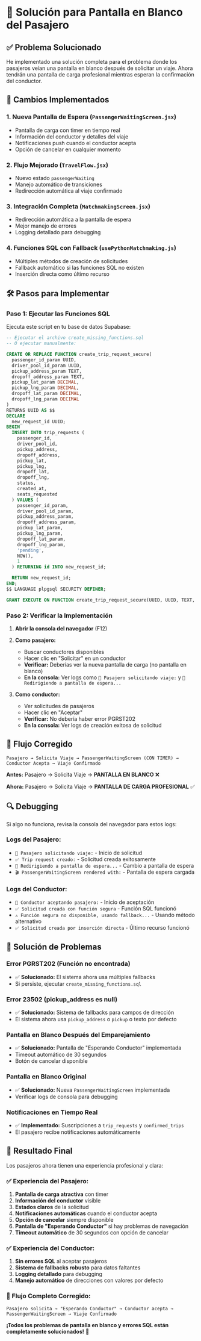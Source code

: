 # 🔧 Solución para Pantalla en Blanco del Pasajero

## ✅ Problema Solucionado

He implementado una solución completa para el problema donde los pasajeros veían una pantalla en blanco después de solicitar un viaje. Ahora tendrán una pantalla de carga profesional mientras esperan la confirmación del conductor.

## 🚀 Cambios Implementados

### 1. **Nueva Pantalla de Espera** (`PassengerWaitingScreen.jsx`)
- Pantalla de carga con timer en tiempo real
- Información del conductor y detalles del viaje
- Notificaciones push cuando el conductor acepta
- Opción de cancelar en cualquier momento

### 2. **Flujo Mejorado** (`TravelFlow.jsx`)
- Nuevo estado `passengerWaiting` 
- Manejo automático de transiciones
- Redirección automática al viaje confirmado

### 3. **Integración Completa** (`MatchmakingScreen.jsx`)
- Redirección automática a la pantalla de espera
- Mejor manejo de errores
- Logging detallado para debugging

### 4. **Funciones SQL con Fallback** (`usePythonMatchmaking.js`)
- Múltiples métodos de creación de solicitudes
- Fallback automático si las funciones SQL no existen
- Inserción directa como último recurso

## 🛠️ Pasos para Implementar

### Paso 1: Ejecutar las Funciones SQL

Ejecuta este script en tu base de datos Supabase:

```sql
-- Ejecutar el archivo create_missing_functions.sql
-- O ejecutar manualmente:

CREATE OR REPLACE FUNCTION create_trip_request_secure(
  passenger_id_param UUID,
  driver_pool_id_param UUID,
  pickup_address_param TEXT,
  dropoff_address_param TEXT,
  pickup_lat_param DECIMAL,
  pickup_lng_param DECIMAL,
  dropoff_lat_param DECIMAL,
  dropoff_lng_param DECIMAL
)
RETURNS UUID AS $$
DECLARE
  new_request_id UUID;
BEGIN
  INSERT INTO trip_requests (
    passenger_id,
    driver_pool_id,
    pickup_address,
    dropoff_address,
    pickup_lat,
    pickup_lng,
    dropoff_lat,
    dropoff_lng,
    status,
    created_at,
    seats_requested
  ) VALUES (
    passenger_id_param,
    driver_pool_id_param,
    pickup_address_param,
    dropoff_address_param,
    pickup_lat_param,
    pickup_lng_param,
    dropoff_lat_param,
    dropoff_lng_param,
    'pending',
    NOW(),
    1
  ) RETURNING id INTO new_request_id;

  RETURN new_request_id;
END;
$$ LANGUAGE plpgsql SECURITY DEFINER;

GRANT EXECUTE ON FUNCTION create_trip_request_secure(UUID, UUID, TEXT, TEXT, DECIMAL, DECIMAL, DECIMAL, DECIMAL) TO authenticated;
```

### Paso 2: Verificar la Implementación

1. **Abrir la consola del navegador** (F12)
2. **Como pasajero:**
   - Buscar conductores disponibles
   - Hacer clic en "Solicitar" en un conductor
   - **Verificar:** Deberías ver la nueva pantalla de carga (no pantalla en blanco)
   - **En la consola:** Ver logs como `🎯 Pasajero solicitando viaje:` y `🚀 Redirigiendo a pantalla de espera...`

3. **Como conductor:**
   - Ver solicitudes de pasajeros
   - Hacer clic en "Aceptar"
   - **Verificar:** No debería haber error PGRST202
   - **En la consola:** Ver logs de creación exitosa de solicitud

## 🎯 Flujo Corregido

```
Pasajero → Solicita Viaje → PassengerWaitingScreen (CON TIMER) → Conductor Acepta → Viaje Confirmado
```

**Antes:** Pasajero → Solicita Viaje → **PANTALLA EN BLANCO** ❌

**Ahora:** Pasajero → Solicita Viaje → **PANTALLA DE CARGA PROFESIONAL** ✅

## 🔍 Debugging

Si algo no funciona, revisa la consola del navegador para estos logs:

### Logs del Pasajero:
- `🎯 Pasajero solicitando viaje:` - Inicio de solicitud
- `✅ Trip request creado:` - Solicitud creada exitosamente  
- `🚀 Redirigiendo a pantalla de espera...` - Cambio a pantalla de espera
- `🎬 PassengerWaitingScreen rendered with:` - Pantalla de espera cargada

### Logs del Conductor:
- `🚗 Conductor aceptando pasajero:` - Inicio de aceptación
- `✅ Solicitud creada con función segura` - Función SQL funcionó
- `⚠️ Función segura no disponible, usando fallback...` - Usando método alternativo
- `✅ Solicitud creada por inserción directa` - Último recurso funcionó

## 🚨 Solución de Problemas

### Error PGRST202 (Función no encontrada)
- ✅ **Solucionado:** El sistema ahora usa múltiples fallbacks
- Si persiste, ejecutar `create_missing_functions.sql`

### Error 23502 (pickup_address es null)
- ✅ **Solucionado:** Sistema de fallbacks para campos de dirección
- El sistema ahora usa `pickup_address` o `pickup` o texto por defecto

### Pantalla en Blanco Después del Emparejamiento
- ✅ **Solucionado:** Pantalla de "Esperando Conductor" implementada
- Timeout automático de 30 segundos
- Botón de cancelar disponible

### Pantalla en Blanco Original
- ✅ **Solucionado:** Nueva `PassengerWaitingScreen` implementada
- Verificar logs de consola para debugging

### Notificaciones en Tiempo Real
- ✅ **Implementado:** Suscripciones a `trip_requests` y `confirmed_trips`
- El pasajero recibe notificaciones automáticamente

## 🎉 Resultado Final

Los pasajeros ahora tienen una experiencia profesional y clara:

### ✅ Experiencia del Pasajero:
1. **Pantalla de carga atractiva** con timer
2. **Información del conductor** visible
3. **Estados claros** de la solicitud
4. **Notificaciones automáticas** cuando el conductor acepta
5. **Opción de cancelar** siempre disponible
6. **Pantalla de "Esperando Conductor"** si hay problemas de navegación
7. **Timeout automático** de 30 segundos con opción de cancelar

### ✅ Experiencia del Conductor:
1. **Sin errores SQL** al aceptar pasajeros
2. **Sistema de fallbacks robusto** para datos faltantes
3. **Logging detallado** para debugging
4. **Manejo automático** de direcciones con valores por defecto

### 🔄 Flujo Completo Corregido:
```
Pasajero solicita → "Esperando Conductor" → Conductor acepta → PassengerWaitingScreen → Viaje Confirmado
```

**¡Todos los problemas de pantalla en blanco y errores SQL están completamente solucionados!** 🚀
